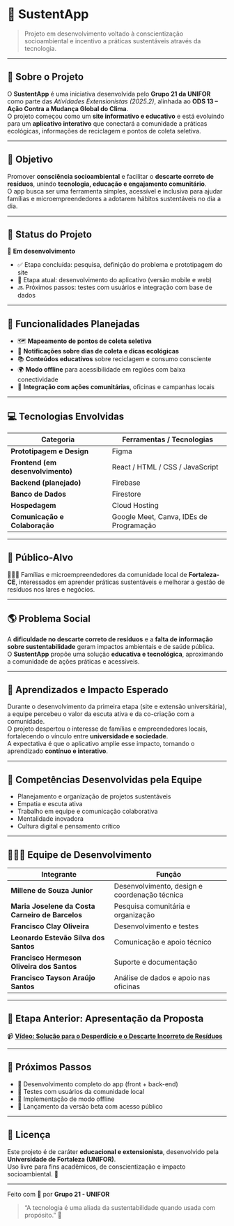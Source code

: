 # 🌿 SustentApp

> Projeto em desenvolvimento voltado à conscientização socioambiental e incentivo a práticas sustentáveis através da tecnologia.  

---

## 🎯 Sobre o Projeto

O **SustentApp** é uma iniciativa desenvolvida pelo **Grupo 21 da UNIFOR** como parte das *Atividades Extensionistas (2025.2)*, alinhada ao **ODS 13 – Ação Contra a Mudança Global do Clima**.  
O projeto começou como um **site informativo e educativo** e está evoluindo para um **aplicativo interativo** que conectará a comunidade a práticas ecológicas, informações de reciclagem e pontos de coleta seletiva.

---

## 🌱 Objetivo

Promover **consciência socioambiental** e facilitar o **descarte correto de resíduos**, unindo **tecnologia, educação e engajamento comunitário**.  
O app busca ser uma ferramenta simples, acessível e inclusiva para ajudar famílias e microempreendedores a adotarem hábitos sustentáveis no dia a dia.

---

## 🔧 Status do Projeto

🚧 **Em desenvolvimento**  
- ✅ Etapa concluída: pesquisa, definição do problema e prototipagem do site  
- 🚀 Etapa atual: desenvolvimento do aplicativo (versão mobile e web)  
- 🔜 Próximos passos: testes com usuários e integração com base de dados  

---

## 🧩 Funcionalidades Planejadas

- 🗺️ **Mapeamento de pontos de coleta seletiva**  
- 🔔 **Notificações sobre dias de coleta e dicas ecológicas**  
- 📚 **Conteúdos educativos** sobre reciclagem e consumo consciente  
- 🌍 **Modo offline** para acessibilidade em regiões com baixa conectividade  
- 🤝 **Integração com ações comunitárias**, oficinas e campanhas locais  

---

## 💻 Tecnologias Envolvidas

| Categoria | Ferramentas / Tecnologias |
|------------|---------------------------|
| **Prototipagem e Design** | Figma |
| **Frontend (em desenvolvimento)** | React / HTML / CSS / JavaScript |
| **Backend (planejado)** | Firebase |
| **Banco de Dados** | Firestore |
| **Hospedagem** | Cloud Hosting |
| **Comunicação e Colaboração** | Google Meet, Canva, IDEs de Programação |

---

## 👥 Público-Alvo

👨‍👩‍👧 Famílias e microempreendedores da comunidade local de **Fortaleza-CE**, interessados em aprender práticas sustentáveis e melhorar a gestão de resíduos nos lares e negócios.

---

## 🌎 Problema Social

A **dificuldade no descarte correto de resíduos** e a **falta de informação sobre sustentabilidade** geram impactos ambientais e de saúde pública.  
O **SustentApp** propõe uma solução **educativa e tecnológica**, aproximando a comunidade de ações práticas e acessíveis.

---

## 🧠 Aprendizados e Impacto Esperado

Durante o desenvolvimento da primeira etapa (site e extensão universitária), a equipe percebeu o valor da escuta ativa e da co-criação com a comunidade.  
O projeto despertou o interesse de famílias e empreendedores locais, fortalecendo o vínculo entre **universidade e sociedade**.  
A expectativa é que o aplicativo amplie esse impacto, tornando o aprendizado **contínuo e interativo**.

---

## 💪 Competências Desenvolvidas pela Equipe

- Planejamento e organização de projetos sustentáveis  
- Empatia e escuta ativa  
- Trabalho em equipe e comunicação colaborativa  
- Mentalidade inovadora  
- Cultura digital e pensamento crítico  

---

## 👩🏽‍💻 Equipe de Desenvolvimento

| Integrante | Função |
|-------------|---------|
| **Millene de Souza Junior** | Desenvolvimento, design e coordenação técnica |
| **Maria Joselene da Costa Carneiro de Barcelos** | Pesquisa comunitária e organização |
| **Francisco Clay Oliveira** | Desenvolvimento e testes |
| **Leonardo Estevão Silva dos Santos** | Comunicação e apoio técnico |
| **Francisco Hermeson Oliveira dos Santos** | Suporte e documentação |
| **Francisco Tayson Araújo Santos** | Análise de dados e apoio nas oficinas |

---

## 🎥 Etapa Anterior: Apresentação da Proposta

📹 **[Vídeo: Solução para o Desperdício e o Descarte Incorreto de Resíduos](https://drive.google.com/file/d/18dTZ5ihBe5gY1RdHMIOQM0FmlevnDFC9/view?usp=drive_link)**

---

## 🏁 Próximos Passos

- 🔹 Desenvolvimento completo do app (front + back-end)  
- 🔹 Testes com usuários da comunidade local  
- 🔹 Implementação de modo offline  
- 🔹 Lançamento da versão beta com acesso público  

---

## 🧾 Licença

Este projeto é de caráter **educacional e extensionista**, desenvolvido pela **Universidade de Fortaleza (UNIFOR)**.  
Uso livre para fins acadêmicos, de conscientização e impacto socioambiental. 🌱

---

Feito com 💚 por **Grupo 21 - UNIFOR**  
> “A tecnologia é uma aliada da sustentabilidade quando usada com propósito.” 🌿

